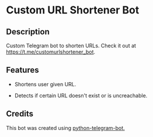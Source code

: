 # Custom URL Shortener Bot

## Description

Custom Telegram bot to shorten URLs. Check it out at <https://t.me/customurlshortener_bot>.

## Features

- Shortens user given URL.

- Detects if certain URL doesn't exist or is uncreachable.

## Credits

This bot was created using [python-telegram-bot.](<https://github.com/python-telegram-bot/python-telegram-bot>)
